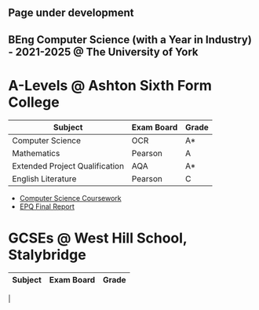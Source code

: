 ## Page under development

## BEng Computer Science (with a Year in Industry) - 2021-2025 @ The University of York


  
# A-Levels @ Ashton Sixth Form College

| Subject                        | Exam Board | Grade |
|--------------------------------|------------|-------|
| Computer Science               | OCR        | A*    |
| Mathematics                    | Pearson    | A     |
| Extended Project Qualification | AQA        | A*    |
| English Literature             | Pearson    | C     |

* [Computer Science Coursework](https://github.com/mistryvivek/A-Level-NEA)
* [EPQ Final Report](/attachments/epq-asfc.zip)

# GCSEs @ West Hill School, Stalybridge

| Subject                        | Exam Board | Grade |
|--------------------------------|------------|-------|
|
